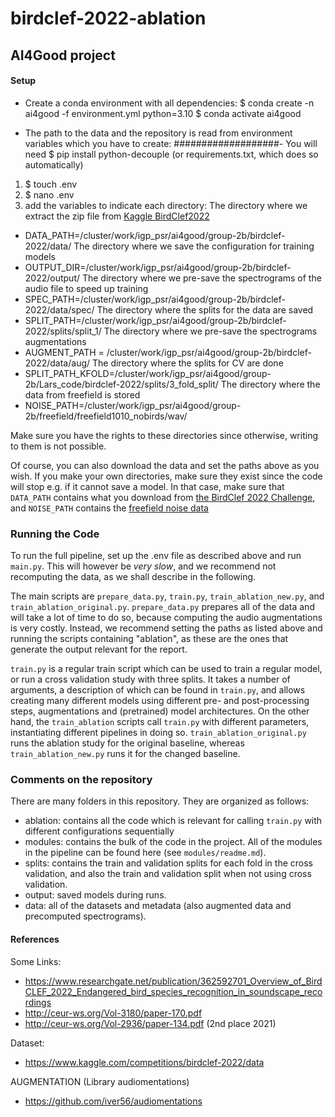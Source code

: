 # birdclef-2022-ablation
## AI4Good project


#### Setup
- Create a conda environment with all dependencies:
$ conda create -n ai4good -f environment.yml python=3.10
$ conda activate ai4good

- The path to the data and the repository is read from environment variables which you have to create: 
###################- You will need $ pip install python-decouple (or requirements.txt, which does so automatically)
1. $ touch .env 
2. $ nano .env 
3. add the variables to indicate each directory:
The directory where we extract the zip file from [Kaggle BirdClef2022](https://www.kaggle.com/c/birdclef-2022/data)
* DATA_PATH=/cluster/work/igp_psr/ai4good/group-2b/birdclef-2022/data/
The directory where we save the configuration for training models 
* OUTPUT_DIR=/cluster/work/igp_psr/ai4good/group-2b/birdclef-2022/output/
The directory where we pre-save the spectrograms of the audio file to speed up training 
* SPEC_PATH=/cluster/work/igp_psr/ai4good/group-2b/birdclef-2022/data/spec/
The directory where the splits for the data are saved
* SPLIT_PATH=/cluster/work/igp_psr/ai4good/group-2b/birdclef-2022/splits/split_1/
The directory where we pre-save the spectrograms augmentations 
* AUGMENT_PATH = /cluster/work/igp_psr/ai4good/group-2b/birdclef-2022/data/aug/
The directory where the splits for CV are done
* SPLIT_PATH_KFOLD=/cluster/work/igp_psr/ai4good/group-2b/Lars_code/birdclef-2022/splits/3_fold_split/
The directory where the data from freefield is stored
* NOISE_PATH=/cluster/work/igp_psr/ai4good/group-2b/freefield/freefield1010_nobirds/wav/

Make sure you have the rights to these directories since otherwise, writing to them is not possible.

Of course, you can also download the data and set the paths above as you wish.
If you make your own directories, make sure they exist since the code will stop e.g. if it cannot save a model. 
In that case, make sure that ``DATA_PATH`` contains what you download from [the BirdClef 2022 Challenge](https://www.kaggle.com/competitions/birdclef-2022/data), and ``NOISE_PATH`` contains the [freefield noise data](https://archive.org/details/freefield1010)

### Running the Code
To run the full pipeline, set up the .env file as described above and run `main.py`. This will however be *very slow*, and we recommend not recomputing the data, as we shall describe in the following.

The main scripts are `prepare_data.py`, `train.py`, `train_ablation_new.py`, and `train_ablation_original.py`.
`prepare_data.py` prepares all of the data and will take a lot of time to do so, because computing the audio augmentations is very costly. 
Instead, we recommend setting the paths as listed above and running the scripts containing "ablation", as these are the ones that generate the output relevant for the report.

`train.py` is a regular train script which can be used to train a regular model, or run a cross validation study with three splits.
It takes a number of arguments, a description of which can be found in `train.py`, and allows creating many different models using different pre- and post-processing steps, augmentations and (pretrained) model architectures.
On the other hand, the `train_ablation` scripts call `train.py` with different parameters, instantiating different pipelines in doing so.
`train_ablation_original.py` runs the ablation study for the original baseline, whereas `train_ablation_new.py` runs it for the changed baseline. 

### Comments on the repository
There are many folders in this repository. 
They are organized as follows:
- ablation: contains all the code which is relevant for calling `train.py` with different configurations sequentially
- modules: contains the bulk of the code in the project. All of the modules in the pipeline can be found here (see `modules/readme.md`).
- splits: contains the train and validation splits for each fold in the cross validation, and also the train and validation split when not using cross validation.
- output: saved models during runs. 
- data: all of the datasets and metadata (also augmented data and precomputed spectrograms).

#### References

Some Links:

- https://www.researchgate.net/publication/362592701_Overview_of_BirdCLEF_2022_Endangered_bird_species_recognition_in_soundscape_recordings
- http://ceur-ws.org/Vol-3180/paper-170.pdf
- http://ceur-ws.org/Vol-2936/paper-134.pdf (2nd place 2021)


Dataset:
- https://www.kaggle.com/competitions/birdclef-2022/data

AUGMENTATION (Library audiomentations)
- https://github.com/iver56/audiomentations
